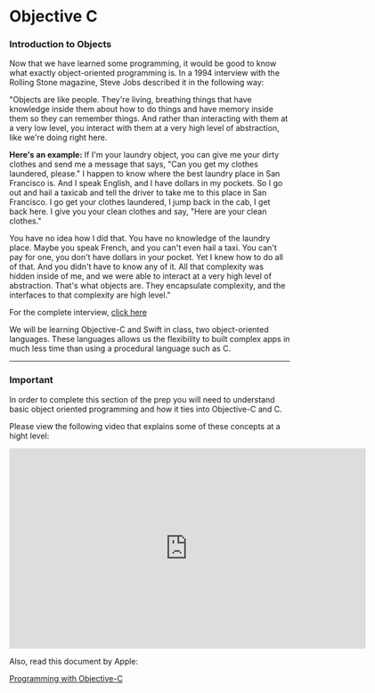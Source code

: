 # Objective C

### Introduction to Objects
Now that we have learned some programming, it would be good to know what exactly object-oriented programming is. In a 1994 interview with the Rolling Stone magazine, Steve Jobs described it in the following way:

"Objects are like people. They're living, breathing things that have knowledge inside them about how to do things and have memory inside them so they can remember things. And rather than interacting with them at a very low level, you interact with them at a very high level of abstraction, like we're doing right here.

**Here's an example:**
If I'm your laundry object, you can give me your dirty clothes and send me a message that says, "Can you get my clothes laundered, please." I happen to know where the best laundry place in San Francisco is. And I speak English, and I have dollars in my pockets. So I go out and hail a taxicab and tell the driver to take me to this place in San Francisco. I go get your clothes laundered, I jump back in the cab, I get back here. I give you your clean clothes and say, "Here are your clean clothes."

You have no idea how I did that. You have no knowledge of the laundry place. Maybe you speak French, and you can't even hail a taxi. You can't pay for one, you don't have dollars in your pocket. Yet I knew how to do all of that. And you didn't have to know any of it. All that complexity was hidden inside of me, and we were able to interact at a very high level of abstraction. That's what objects are. They encapsulate complexity, and the interfaces to that complexity are high level."

For the complete interview, [click here](http://www.rollingstone.com/culture/news/steve-jobs-in-1994-the-rolling-stone-interview-20110117)

We will be learning Objective-C and Swift in class, two object-oriented languages. These languages allows us the flexibility to built complex apps in much less time than using a procedural language such as C.

----

### Important

In order to complete this section of the prep you will need to understand basic object oriented programming and how it ties into Objective-C and C. 

Please view the following video that explains some of these concepts at a hight level:

<iframe width="640" height="360" src="https://www.youtube-nocookie.com/embed/lbXsrHGhBAU?rel=0" frameborder="0" allowfullscreen></iframe>

Also, read this document by Apple:

[Programming with Objective-C](https://developer.apple.com/library/ios/documentation/Cocoa/Conceptual/ProgrammingWithObjectiveC/Introduction/Introduction.html)
